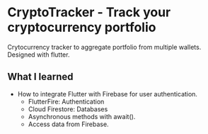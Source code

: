 # CryptoTracker - Track your cryptocurrency portfolio
Crytocurrency tracker to aggregate portfolio from multiple wallets. Designed with flutter.

## What I learned
- How to integrate Flutter with Firebase for user authentication.
    - FlutterFire: Authentication
    - Cloud Firestore: Databases
    - Asynchronous methods with await().
    - Access data from Firebase.